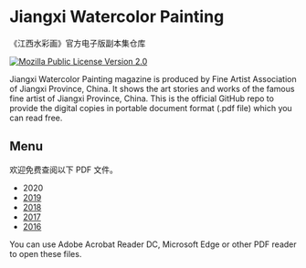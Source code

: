 # Jiangxi Watercolor Painting

《江西水彩画》官方电子版副本集仓库

[![Mozilla Public License Version 2.0](https://img.shields.io/badge/license-Mozilla-blue.svg)](./LICENSE)

Jiangxi Watercolor Painting magazine is produced by Fine Artist Association of Jiangxi Province, China.
It shows the art stories and works of the famous fine artist of Jiangxi Province, China.
This is the official GitHub repo to provide the digital copies in portable document format (.pdf file) which you can read free.

## Menu

欢迎免费查阅以下 PDF 文件。

- 2020
- [2019](./magazine/WatercolorJx-2019.pdf)
- [2018](./magazine/WatercolorJx-2018.pdf)
- [2017](./magazine/WatercolorJx-2017.pdf)
- [2016](./magazine/WatercolorJx-2016.pdf)

You can use Adobe Acrobat Reader DC, Microsoft Edge or other PDF reader to open these files.
